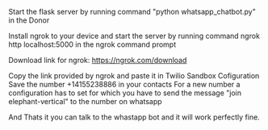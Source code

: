 Start the flask server by running command "python whatsapp_chatbot.py" in the Donor

Install ngrok to your device and start the server by running command ngrok http localhost:5000 in the ngrok command prompt

Download link for ngrok: https://ngrok.com/download

Copy the link provided by ngrok and paste it in Twilio Sandbox Cofiguration
Save the number +14155238886 in your contacts
For a new number a configuration has to set for which you have to send the message "join elephant-vertical" to the number on whatsapp

And Thats it you can talk to  the whastapp bot and it will work perfectly fine.
